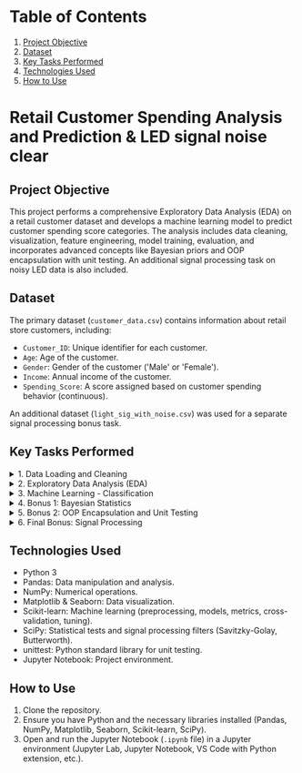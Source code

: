 # Table of Contents

1.  [Project Objective](#project-objective)
2.  [Dataset](#dataset)
3.  [Key Tasks Performed](#key-tasks-performed)
4.  [Technologies Used](#technologies-used)
5.  [How to Use](#how-to-use)

# Retail Customer Spending Analysis and Prediction & LED signal noise clear

## Project Objective

This project performs a comprehensive Exploratory Data Analysis (EDA) on a retail customer dataset and develops a machine learning model to predict customer spending score categories. The analysis includes data cleaning, visualization, feature engineering, model training, evaluation, and incorporates advanced concepts like Bayesian priors and OOP encapsulation with unit testing. An additional signal processing task on noisy LED data is also included.

## Dataset

The primary dataset (`customer_data.csv`) contains information about retail store customers, including:

*   `Customer_ID`: Unique identifier for each customer.
*   `Age`: Age of the customer.
*   `Gender`: Gender of the customer ('Male' or 'Female').
*   `Income`: Annual income of the customer.
*   `Spending_Score`: A score assigned based on customer spending behavior (continuous).

An additional dataset (`light_sig_with_noise.csv`) was used for a separate signal processing bonus task.

## Key Tasks Performed

<details>
<summary>1. Data Loading and Cleaning</summary>

*   Loaded the dataset using Pandas.
*   Handled irrelevant columns (`Unnamed: 0`, `age` with sparse data).
*   Checked for and confirmed no duplicate `customer_id`s.
*   Imputed missing values: Median for numerical features (`incomes`, `spending_scores`), Mode for categorical (`genders`).
*   Converted `genders` to numerical representation using one-hot encoding.
*   Identified and handled outliers using standard deviation (for `incomes`) and IQR (for `spending_scores`).
</details>

<details>
<summary>2. Exploratory Data Analysis (EDA)</summary>

*   Visualized the distributions of `Age`, `Income`, and `Spending_Score` using histograms, KDE plots, violin plots, and bar charts (after binning where appropriate).
*   Visualized the `Gender` distribution using a pie chart.
*   Calculated and analyzed Pearson correlation coefficients between numerical features.
*   Visualized the relationship between `Income` and `Gender` using box plots and bar charts (with binned income).
</details>

<details>
<summary>3. Machine Learning - Classification</summary>

*   **Problem Conversion:** Transformed the continuous `Spending_Score` into a categorical target variable by binning the scores into 11 distinct categories (0-10).
*   **Data Preparation:** Split the data into training (80%) and testing (20%) sets. Implemented feature scaling (MinMaxScaler) on numerical features (`ages`, `incomes`).
*   **Model Exploration:** Trained and evaluated several classification algorithms:
    *   Gaussian Naive Bayes (GNB)
    *   K-Nearest Neighbors (KNN)
    *   Decision Tree (DT)
    *   Random Forest (RF)
*   **Hyperparameter Tuning:** Used `GridSearchCV` to find optimal hyperparameters for KNN (k neighbors) and Decision Trees (max_depth, min_samples_split), optimizing for both Accuracy and F1-score.
*   **Cross-Validation:** Employed 10-fold cross-validation during model evaluation and hyperparameter tuning to ensure robustness.
*   **Model Evaluation:** Assessed models using standard classification metrics: Accuracy, F1-Score (macro), Precision (macro), and Recall (macro).
*   **Model Selection:** Compared performance across models and selected the Decision Tree model (with specific hyperparameters) based on the Accuracy metric, considering the balanced nature of the created classes.
</details>

<details>
<summary>4. Bonus 1: Bayesian Statistics</summary>

*   Calculated prior probabilities for the spending score categories.
*   Attempted to integrate these priors into the Gaussian Naive Bayes model to potentially improve predictions (results indicated no significant improvement in this specific case).
</details>

<details>
<summary>5. Bonus 2: OOP Encapsulation and Unit Testing</summary>

*   Encapsulated the data splitting, model training (GNB, KNN, DT, RF), hyperparameter search, and evaluation logic within a Python class (`store_customers_data_science_class`).
*   Implemented unit tests using the `unittest` library to verify the functionality of data splitting, model fitting, and evaluation metric calculations.
</details>

<details>
<summary>6. Final Bonus: Signal Processing</summary>

*   Analyzed a noisy LED light signal from `light_sig_with_noise.csv`.
*   Identified fluctuations, recurring noise, and intensity decline through visualization (histograms, KDE, box plots, line plots).
*   Cleaned the signal by:
    *   Removing outliers using the IQR method.
    *   Applying a Savitzky-Golay filter for smoothing.
    *   (Experimented with) Applying a low-pass Butterworth filter.
*   Visualized the original, smoothed, and filtered signals to demonstrate the noise reduction process.
</details>

## Technologies Used

*   Python 3
*   Pandas: Data manipulation and analysis.
*   NumPy: Numerical operations.
*   Matplotlib & Seaborn: Data visualization.
*   Scikit-learn: Machine learning (preprocessing, models, metrics, cross-validation, tuning).
*   SciPy: Statistical tests and signal processing filters (Savitzky-Golay, Butterworth).
*   unittest: Python standard library for unit testing.
*   Jupyter Notebook: Project environment.

## How to Use

1.  Clone the repository.
2.  Ensure you have Python and the necessary libraries installed (Pandas, NumPy, Matplotlib, Seaborn, Scikit-learn, SciPy).
3.  Open and run the Jupyter Notebook (`.ipynb` file) in a Jupyter environment (Jupyter Lab, Jupyter Notebook, VS Code with Python extension, etc.).
